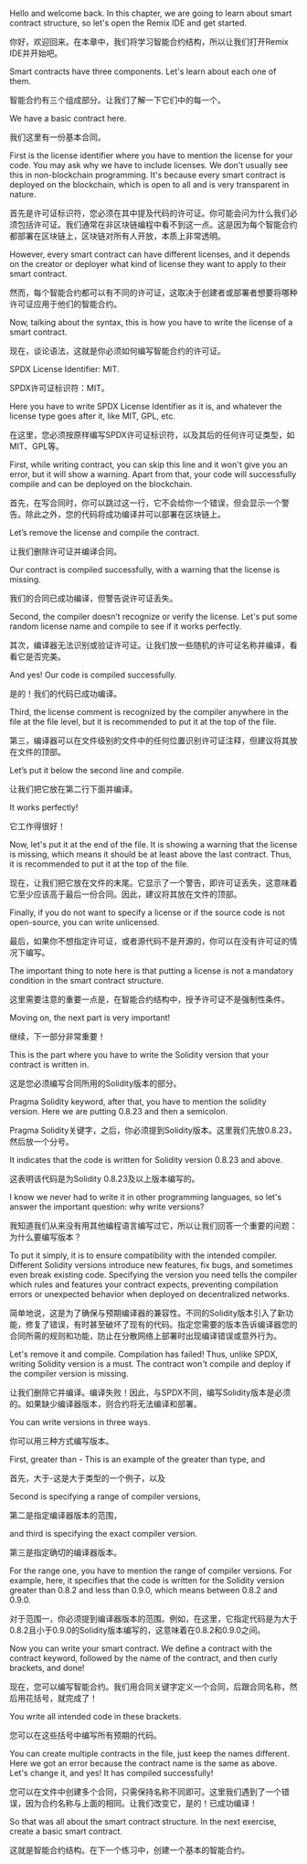 Hello and welcome back. In this chapter, we are going to learn about smart contract structure, so let's open the Remix IDE and get started.

你好，欢迎回来。在本章中，我们将学习智能合约结构，所以让我们打开Remix IDE并开始吧。

Smart contracts have three components. Let's learn about each one of them.

智能合约有三个组成部分。让我们了解一下它们中的每一个。

We have a basic contract here.

我们这里有一份基本合同。

First is the license identifier where you have to mention the license for your code. You may ask why we have to include licenses. We don't usually see this in non-blockchain programming. It's because every smart contract is deployed on the blockchain, which is open to all and is very transparent in nature.

首先是许可证标识符，您必须在其中提及代码的许可证。你可能会问为什么我们必须包括许可证。我们通常在非区块链编程中看不到这一点。这是因为每个智能合约都部署在区块链上，区块链对所有人开放，本质上非常透明。

However, every smart contract can have different licenses, and it depends on the creator or deployer what kind of license they want to apply to their smart contract.

然而，每个智能合约都可以有不同的许可证，这取决于创建者或部署者想要将哪种许可证应用于他们的智能合约。

Now, talking about the syntax, this is how you have to write the license of a smart contract.

现在，谈论语法，这就是你必须如何编写智能合约的许可证。

SPDX License Identifier: MIT.

SPDX许可证标识符：MIT。

Here you have to write SPDX License Identifier as it is, and whatever the license type goes after it, like MIT, GPL, etc.

在这里，您必须按原样编写SPDX许可证标识符，以及其后的任何许可证类型，如MIT、GPL等。

First, while writing contract, you can skip this line and it won't give you an error, but it will show a warning. Apart from that, your code will successfully compile and can be deployed on the blockchain.

首先，在写合同时，你可以跳过这一行，它不会给你一个错误，但会显示一个警告。除此之外，您的代码将成功编译并可以部署在区块链上。

Let’s remove the license and compile the contract.

让我们删除许可证并编译合同。

Our contract is compiled successfully, with a warning that the license is missing.

我们的合同已成功编译，但警告说许可证丢失。

Second, the compiler doesn’t recognize or verify the license. Let's put some random license name and compile to see if it works perfectly.

其次，编译器无法识别或验证许可证。让我们放一些随机的许可证名称并编译，看看它是否完美。

And yes! Our code is compiled successfully.

是的！我们的代码已成功编译。

Third, the license comment is recognized by the compiler anywhere in the file at the file level, but it is recommended to put it at the top of the file.

第三，编译器可以在文件级别的文件中的任何位置识别许可证注释，但建议将其放在文件的顶部。

Let’s put it below the second line and compile.

让我们把它放在第二行下面并编译。

It works perfectly!

它工作得很好！

Now, let's put it at the end of the file. It is showing a warning that the license is missing, which means it should be at least above the last contract. Thus, it is recommended to put it at the top of the file.

现在，让我们把它放在文件的末尾。它显示了一个警告，即许可证丢失，这意味着它至少应该高于最后一份合同。因此，建议将其放在文件的顶部。

Finally, if you do not want to specify a license or if the source code is not open-source, you can write unlicensed.

最后，如果你不想指定许可证，或者源代码不是开源的，你可以在没有许可证的情况下编写。

The important thing to note here is that putting a license is not a mandatory condition in the smart contract structure.

这里需要注意的重要一点是，在智能合约结构中，授予许可证不是强制性条件。

Moving on, the next part is very important!

继续，下一部分非常重要！

This is the part where you have to write the Solidity version that your contract is written in.

这是您必须编写合同所用的Solidity版本的部分。

Pragma Solidity keyword, after that, you have to mention the solidity version. Here we are putting 0.8.23 and then a semicolon.

Pragma Solidity关键字，之后，你必须提到Solidity版本。这里我们先放0.8.23，然后放一个分号。

It indicates that the code is written for Solidity version 0.8.23 and above.

这表明该代码是为Solidity 0.8.23及以上版本编写的。

I know we never had to write it in other programming languages, so let's answer the important question: why write versions?

我知道我们从来没有用其他编程语言编写过它，所以让我们回答一个重要的问题：为什么要编写版本？

To put it simply, it is to ensure compatibility with the intended compiler. Different Solidity versions introduce new features, fix bugs, and sometimes even break existing code. Specifying the version you need tells the compiler which rules and features your contract expects, preventing compilation errors or unexpected behavior when deployed on decentralized networks.

简单地说，这是为了确保与预期编译器的兼容性。不同的Solidity版本引入了新功能，修复了错误，有时甚至破坏了现有的代码。指定您需要的版本告诉编译器您的合同所需的规则和功能，防止在分散网络上部署时出现编译错误或意外行为。

Let's remove it and compile. Compilation has failed! Thus, unlike SPDX, writing Solidity version is a must. The contract won't compile and deploy if the compiler version is missing.

让我们删除它并编译。编译失败！因此，与SPDX不同，编写Solidity版本是必须的。如果缺少编译器版本，则合约将无法编译和部署。

You can write versions in three ways.

你可以用三种方式编写版本。

First, greater than - This is an example of the greater than type, and

首先，大于-这是大于类型的一个例子，以及

Second is specifying a range of compiler versions,

第二是指定编译器版本的范围，

and third is specifying the exact compiler version.

第三是指定确切的编译器版本。

For the range one, you have to mention the range of compiler versions. For example, here, it specifies that the code is written for the Solidity version greater than 0.8.2 and less than 0.9.0, which means between 0.8.2 and 0.9.0.

对于范围一，你必须提到编译器版本的范围。例如，在这里，它指定代码是为大于0.8.2且小于0.9.0的Solidity版本编写的，这意味着在0.8.2和0.9.0之间。

Now you can write your smart contract. We define a contract with the contract keyword, followed by the name of the contract, and then curly brackets, and done!

现在，您可以编写智能合约。我们用合同关键字定义一个合同，后跟合同名称，然后用花括号，就完成了！

You write all intended code in these brackets.

您可以在这些括号中编写所有预期的代码。

You can create multiple contracts in the file, just keep the names different. Here we got an error because the contract name is the same as above. Let's change it, and yes! It has compiled successfully!

您可以在文件中创建多个合同，只需保持名称不同即可。这里我们遇到了一个错误，因为合约名称与上面的相同。让我们改变它，是的！已成功编译！

So that was all about the smart contract structure. In the next exercise, create a basic smart contract.

这就是智能合约结构。在下一个练习中，创建一个基本的智能合约。